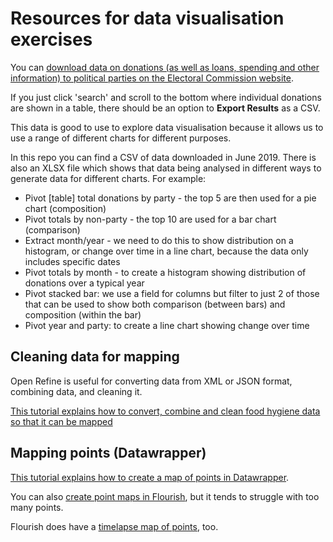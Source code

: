 # Resources for data visualisation exercises

You can [download data on donations (as well as loans, spending and other information) to political parties on the Electoral Commission website](http://search.electoralcommission.org.uk).

If you just click 'search' and scroll to the bottom where individual donations are shown in a table, there should be an option to **Export Results** as a CSV.

This data is good to use to explore data visualisation because it allows us to use a range of different charts for different purposes.

In this repo you can find a CSV of data downloaded in June 2019. There is also an XLSX file which shows that data being analysed in different ways to generate data for different charts. For example:

* Pivot [table] total donations by party - the top 5 are then used for a pie chart (composition)
* Pivot totals by non-party - the top 10 are used for a bar chart (comparison)
* Extract month/year - we need to do this to show distribution on a histogram, or change over time in a line chart, because the data only includes specific dates
* Pivot totals by month - to create a histogram showing distribution of donations over a typical year
* Pivot stacked bar: we use a field for columns but filter to just 2 of those that can be used to show both comparison (between bars) and composition (within the bar)
* Pivot year and party: to create a line chart showing change over time

## Cleaning data for mapping

Open Refine is useful for converting data from XML or JSON format, combining data, and cleaning it. 

[This tutorial explains how to convert, combine and clean food hygiene data so that it can be mapped](https://github.com/paulbradshaw/viz/blob/master/cleaningformapping.md)

## Mapping points (Datawrapper)

[This tutorial explains how to create a map of points in Datawrapper](https://github.com/paulbradshaw/mapping/blob/master/datawrapperpoints.md). 

You can also [create point maps in Flourish](https://github.com/paulbradshaw/mapping/blob/master/flourishpoints.md), but it tends to struggle with too many points.

Flourish does have a [timelapse map of points](https://github.com/paulbradshaw/mapping/blob/master/flourishpointstime.md), too.
